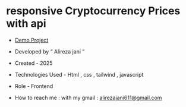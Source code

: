 # responsive Cryptocurrency Prices with api

- [Demo Project](https://alirezajani.github.io/crypto-market-api/)

- Developed by “ Alireza jani ”

- Created - 2025

- Technologies Used - Html , css , tailwind , javascript

- Role - Frontend

- How to reach me : with my gmail : alirezajani611@gmail.com

